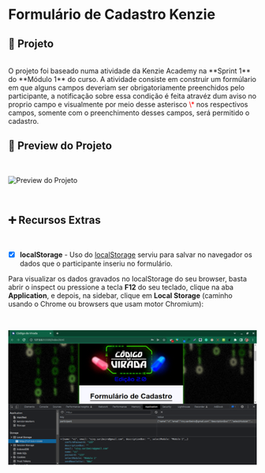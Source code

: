 # Formulário de Cadastro Kenzie

## 🎯 Projeto

<br>
O projeto foi baseado numa atividade da Kenzie Academy na **Sprint 1** do **Módulo 1** do curso. A atividade consiste em construir um formúlario em que alguns campos deveriam ser obrigatoriamente preenchidos pelo participante, a notificação sobre essa condição é feita atravéz dum aviso no proprio campo e visualmente por meio desse asterisco <span style = "color:red"> \* </span> nos respectivos campos, somente com o preenchimento desses campos, será permitido o cadastro.

<br>

## 👀 Preview do Projeto

<br>

![Preview do Projeto](/src/assets/register_form_kenzie.gif)

<br>

## ➕ Recursos Extras

<br>

- [x] **localStorage** - Uso do [localStorage](https://developer.mozilla.org/en-US/docs/Web/API/Web_Storage_API/Using_the_Web_Storage_API) serviu para salvar no navegador os dados que o participante inseriu no formulário.

Para visualizar os dados gravados no localStorage do seu browser, basta abrir o inspect ou pressione a tecla **F12** do seu teclado, clique na aba **Application**, e depois, na sidebar, clique em **Local Storage** (caminho usando o Chrome ou browsers que usam motor Chromium):

<br>

![localStorage](/src/assets/localStorage_Screenshot.png)
